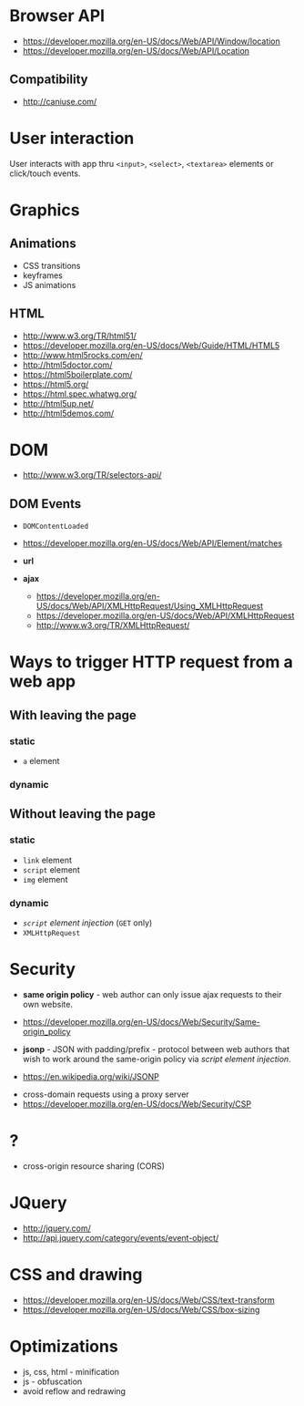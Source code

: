 # Browser API
- https://developer.mozilla.org/en-US/docs/Web/API/Window/location
- https://developer.mozilla.org/en-US/docs/Web/API/Location

## Compatibility
- http://caniuse.com/

# User interaction

User interacts with app thru `<input>`, `<select>`, `<textarea>` elements or click/touch events.

# Graphics
## Animations
- CSS transitions
- keyframes
- JS animations

## HTML
- http://www.w3.org/TR/html51/
- https://developer.mozilla.org/en-US/docs/Web/Guide/HTML/HTML5
- http://www.html5rocks.com/en/
- http://html5doctor.com/
- https://html5boilerplate.com/
- https://html5.org/
- https://html.spec.whatwg.org/
- http://html5up.net/
- http://html5demos.com/

# DOM
- http://www.w3.org/TR/selectors-api/
## DOM Events
- `DOMContentLoaded`
- https://developer.mozilla.org/en-US/docs/Web/API/Element/matches

- **url**
- **ajax**
  + https://developer.mozilla.org/en-US/docs/Web/API/XMLHttpRequest/Using_XMLHttpRequest
  + https://developer.mozilla.org/en-US/docs/Web/API/XMLHttpRequest
  + http://www.w3.org/TR/XMLHttpRequest/

# Ways to trigger HTTP request from a web app
## With leaving the page
### static
- `a` element

### dynamic

## Without leaving the page
### static
- `link` element
- `script` element
- `img` element

### dynamic
-  *`script` element injection* (`GET` only)
- `XMLHttpRequest`

# Security
- **same origin policy** - web author can only issue ajax requests to their own website.
 + https://developer.mozilla.org/en-US/docs/Web/Security/Same-origin_policy
- **jsonp** - JSON with padding/prefix - protocol between web authors that wish to work around the same-origin policy via *script element injection*.
 + https://en.wikipedia.org/wiki/JSONP
- cross-domain requests using a proxy server
- https://developer.mozilla.org/en-US/docs/Web/Security/CSP


# ?
- cross-origin resource sharing (CORS)

# JQuery
- http://jquery.com/
- http://api.jquery.com/category/events/event-object/

# CSS and drawing
- https://developer.mozilla.org/en-US/docs/Web/CSS/text-transform
- https://developer.mozilla.org/en-US/docs/Web/CSS/box-sizing

# Optimizations
- js, css, html - minification
- js - obfuscation
- avoid reflow and redrawing

